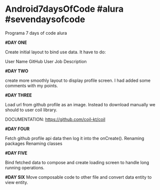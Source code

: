 # Android7daysOfCode #alura #sevendaysofcode
Programa 7 days of code alura

**#DAY ONE**

Create initial layout to bind use data.
It have to do:

User Name
GitHub User
Job Description

**#DAY TWO**

create more smoothly layout to display profile screen.
I had added some comments with my points.

**#DAY THREE**

Load url from github profile as an image. Instead to download manually we should to user
coil library.

DOCUMENTATION: https://github.com/coil-kt/coil

**#DAY FOUR**

Fetch github profile api data then log it into the onCreate().
Renaming packages
Renaming classes

**#DAY FIVE**

Bind fetched data to compose and create loading screen to handle long running operations.

**#DAY SIX**
Move composable code to other file and convert data entity to view entity.


